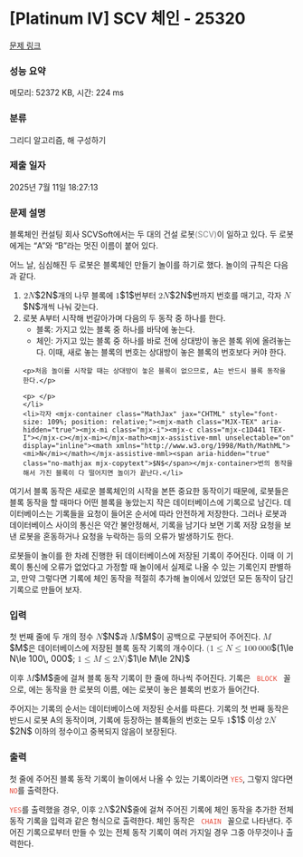 # [Platinum IV] SCV 체인 - 25320 

[문제 링크](https://www.acmicpc.net/problem/25320) 

### 성능 요약

메모리: 52372 KB, 시간: 224 ms

### 분류

그리디 알고리즘, 해 구성하기

### 제출 일자

2025년 7월 11일 18:27:13

### 문제 설명

<p>블록체인 컨설팅 회사 SCVSoft에서는 두 대의 건설 로봇<span style="color: Gray">(SCV)</span>이 일하고 있다. 두 로봇에게는 “A”와 “B”라는 멋진 이름이 붙어 있다.</p>

<p>어느 날, 심심해진 두 로봇은 블록체인 만들기 놀이를 하기로 했다. 놀이의 규칙은 다음과 같다.</p>

<p> </p>

<ol>
	<li><mjx-container class="MathJax" jax="CHTML" style="font-size: 109%; position: relative;"> <mjx-math class="MJX-TEX" aria-hidden="true"><mjx-mn class="mjx-n"><mjx-c class="mjx-c32"></mjx-c></mjx-mn><mjx-mi class="mjx-i"><mjx-c class="mjx-c1D441 TEX-I"></mjx-c></mjx-mi></mjx-math><mjx-assistive-mml unselectable="on" display="inline"><math xmlns="http://www.w3.org/1998/Math/MathML"><mn>2</mn><mi>N</mi></math></mjx-assistive-mml><span aria-hidden="true" class="no-mathjax mjx-copytext">$2N$</span></mjx-container>개의 나무 블록에 <mjx-container class="MathJax" jax="CHTML" style="font-size: 109%; position: relative;"><mjx-math class="MJX-TEX" aria-hidden="true"><mjx-mn class="mjx-n"><mjx-c class="mjx-c31"></mjx-c></mjx-mn></mjx-math><mjx-assistive-mml unselectable="on" display="inline"><math xmlns="http://www.w3.org/1998/Math/MathML"><mn>1</mn></math></mjx-assistive-mml><span aria-hidden="true" class="no-mathjax mjx-copytext">$1$</span></mjx-container>번부터 <mjx-container class="MathJax" jax="CHTML" style="font-size: 109%; position: relative;"><mjx-math class="MJX-TEX" aria-hidden="true"><mjx-mn class="mjx-n"><mjx-c class="mjx-c32"></mjx-c></mjx-mn><mjx-mi class="mjx-i"><mjx-c class="mjx-c1D441 TEX-I"></mjx-c></mjx-mi></mjx-math><mjx-assistive-mml unselectable="on" display="inline"><math xmlns="http://www.w3.org/1998/Math/MathML"><mn>2</mn><mi>N</mi></math></mjx-assistive-mml><span aria-hidden="true" class="no-mathjax mjx-copytext">$2N$</span></mjx-container>번까지 번호를 매기고, 각자 <mjx-container class="MathJax" jax="CHTML" style="font-size: 109%; position: relative;"><mjx-math class="MJX-TEX" aria-hidden="true"><mjx-mi class="mjx-i"><mjx-c class="mjx-c1D441 TEX-I"></mjx-c></mjx-mi></mjx-math><mjx-assistive-mml unselectable="on" display="inline"><math xmlns="http://www.w3.org/1998/Math/MathML"><mi>N</mi></math></mjx-assistive-mml><span aria-hidden="true" class="no-mathjax mjx-copytext">$N$</span></mjx-container>개씩 나눠 갖는다.</li>
	<li>로봇 A부터 시작해 번갈아가며 다음의 두 동작 중 하나를 한다.
	<ul>
		<li>블록: 가지고 있는 블록 중 하나를 바닥에 놓는다.</li>
		<li>체인: 가지고 있는 블록 중 하나를 바로 전에 상대방이 놓은 블록 위에 올려놓는다. 이때, 새로 놓는 블록의 번호는 상대방이 놓은 블록의 번호보다 커야 한다.</li>
	</ul>

	<p>처음 놀이를 시작할 때는 상대방이 놓은 블록이 없으므로, A는 반드시 블록 동작을 한다.</p>

	<p> </p>
	</li>
	<li>각자 <mjx-container class="MathJax" jax="CHTML" style="font-size: 109%; position: relative;"><mjx-math class="MJX-TEX" aria-hidden="true"><mjx-mi class="mjx-i"><mjx-c class="mjx-c1D441 TEX-I"></mjx-c></mjx-mi></mjx-math><mjx-assistive-mml unselectable="on" display="inline"><math xmlns="http://www.w3.org/1998/Math/MathML"><mi>N</mi></math></mjx-assistive-mml><span aria-hidden="true" class="no-mathjax mjx-copytext">$N$</span></mjx-container>번의 동작을 해서 가진 블록이 다 떨어지면 놀이가 끝난다.</li>
</ol>

<p>여기서 블록 동작은 새로운 블록체인의 시작을 본뜬 중요한 동작이기 때문에, 로봇들은 블록 동작을 할 때마다 어떤 블록을 놓았는지 작은 데이터베이스에 기록으로 남긴다. 데이터베이스는 기록들을 요청이 들어온 순서에 따라 안전하게 저장한다. 그러나 로봇과 데이터베이스 사이의 통신은 약간 불안정해서, 기록을 남기다 보면 기록 저장 요청을 보낸 로봇을 혼동하거나 요청을 누락하는 등의 오류가 발생하기도 한다.</p>

<p>로봇들이 놀이를 한 차례 진행한 뒤 데이터베이스에 저장된 기록이 주어진다. 이때 이 기록이 통신에 오류가 없었다고 가정할 때 놀이에서 실제로 나올 수 있는 기록인지 판별하고, 만약 그렇다면 기록에 체인 동작을 적절히 추가해 놀이에서 있었던 모든 동작이 담긴 기록으로 만들어 보자.</p>

### 입력 

 <p>첫 번째 줄에 두 개의 정수 <mjx-container class="MathJax" jax="CHTML" style="font-size: 109%; position: relative;"><mjx-math class="MJX-TEX" aria-hidden="true"><mjx-mi class="mjx-i"><mjx-c class="mjx-c1D441 TEX-I"></mjx-c></mjx-mi></mjx-math><mjx-assistive-mml unselectable="on" display="inline"><math xmlns="http://www.w3.org/1998/Math/MathML"><mi>N</mi></math></mjx-assistive-mml><span aria-hidden="true" class="no-mathjax mjx-copytext">$N$</span></mjx-container>과 <mjx-container class="MathJax" jax="CHTML" style="font-size: 109%; position: relative;"><mjx-math class="MJX-TEX" aria-hidden="true"><mjx-mi class="mjx-i"><mjx-c class="mjx-c1D440 TEX-I"></mjx-c></mjx-mi></mjx-math><mjx-assistive-mml unselectable="on" display="inline"><math xmlns="http://www.w3.org/1998/Math/MathML"><mi>M</mi></math></mjx-assistive-mml><span aria-hidden="true" class="no-mathjax mjx-copytext">$M$</span></mjx-container>이 공백으로 구분되어 주어진다. <mjx-container class="MathJax" jax="CHTML" style="font-size: 109%; position: relative;"><mjx-math class="MJX-TEX" aria-hidden="true"><mjx-mi class="mjx-i"><mjx-c class="mjx-c1D440 TEX-I"></mjx-c></mjx-mi></mjx-math><mjx-assistive-mml unselectable="on" display="inline"><math xmlns="http://www.w3.org/1998/Math/MathML"><mi>M</mi></math></mjx-assistive-mml><span aria-hidden="true" class="no-mathjax mjx-copytext">$M$</span></mjx-container>은 데이터베이스에 저장된 블록 동작 기록의 개수이다. <mjx-container class="MathJax" jax="CHTML" style="font-size: 109%; position: relative;"><mjx-math class="MJX-TEX" aria-hidden="true"><mjx-mo class="mjx-n"><mjx-c class="mjx-c28"></mjx-c></mjx-mo><mjx-mn class="mjx-n"><mjx-c class="mjx-c31"></mjx-c></mjx-mn><mjx-mo class="mjx-n" space="4"><mjx-c class="mjx-c2264"></mjx-c></mjx-mo><mjx-mi class="mjx-i" space="4"><mjx-c class="mjx-c1D441 TEX-I"></mjx-c></mjx-mi><mjx-mo class="mjx-n" space="4"><mjx-c class="mjx-c2264"></mjx-c></mjx-mo><mjx-mn class="mjx-n" space="4"><mjx-c class="mjx-c31"></mjx-c><mjx-c class="mjx-c30"></mjx-c><mjx-c class="mjx-c30"></mjx-c></mjx-mn><mjx-mstyle><mjx-mspace style="width: 0.167em;"></mjx-mspace></mjx-mstyle><mjx-mn class="mjx-n"><mjx-c class="mjx-c30"></mjx-c><mjx-c class="mjx-c30"></mjx-c><mjx-c class="mjx-c30"></mjx-c></mjx-mn></mjx-math><mjx-assistive-mml unselectable="on" display="inline"><math xmlns="http://www.w3.org/1998/Math/MathML"><mo stretchy="false">(</mo><mn>1</mn><mo>≤</mo><mi>N</mi><mo>≤</mo><mn>100</mn><mstyle scriptlevel="0"><mspace width="0.167em"></mspace></mstyle><mn>000</mn></math></mjx-assistive-mml><span aria-hidden="true" class="no-mathjax mjx-copytext">$(1\le N\le 100\, 000$</span></mjx-container>; <mjx-container class="MathJax" jax="CHTML" style="font-size: 109%; position: relative;"><mjx-math class="MJX-TEX" aria-hidden="true"><mjx-mn class="mjx-n"><mjx-c class="mjx-c31"></mjx-c></mjx-mn><mjx-mo class="mjx-n" space="4"><mjx-c class="mjx-c2264"></mjx-c></mjx-mo><mjx-mi class="mjx-i" space="4"><mjx-c class="mjx-c1D440 TEX-I"></mjx-c></mjx-mi><mjx-mo class="mjx-n" space="4"><mjx-c class="mjx-c2264"></mjx-c></mjx-mo><mjx-mn class="mjx-n" space="4"><mjx-c class="mjx-c32"></mjx-c></mjx-mn><mjx-mi class="mjx-i"><mjx-c class="mjx-c1D441 TEX-I"></mjx-c></mjx-mi><mjx-mo class="mjx-n"><mjx-c class="mjx-c29"></mjx-c></mjx-mo></mjx-math><mjx-assistive-mml unselectable="on" display="inline"><math xmlns="http://www.w3.org/1998/Math/MathML"><mn>1</mn><mo>≤</mo><mi>M</mi><mo>≤</mo><mn>2</mn><mi>N</mi><mo stretchy="false">)</mo></math></mjx-assistive-mml><span aria-hidden="true" class="no-mathjax mjx-copytext">$1\le M\le 2N)$</span> </mjx-container></p>

<p>이후 <mjx-container class="MathJax" jax="CHTML" style="font-size: 109%; position: relative;"><mjx-math class="MJX-TEX" aria-hidden="true"><mjx-mi class="mjx-i"><mjx-c class="mjx-c1D440 TEX-I"></mjx-c></mjx-mi></mjx-math><mjx-assistive-mml unselectable="on" display="inline"><math xmlns="http://www.w3.org/1998/Math/MathML"><mi>M</mi></math></mjx-assistive-mml><span aria-hidden="true" class="no-mathjax mjx-copytext">$M$</span></mjx-container>줄에 걸쳐 블록 동작 기록이 한 줄에 하나씩 주어진다. 기록은 <span style="color:#e74c3c;"><code><robot> BLOCK <number></code></span> 꼴으로, <span style="color:#e74c3c;"><code><robot></code></span>에는 동작을 한 로봇의 이름, <span style="color:#e74c3c;"><code><number></code></span>에는 로봇이 놓은 블록의 번호가 들어간다.</p>

<p>주어지는 기록의 순서는 데이터베이스에 저장된 순서를 따른다. 기록의 첫 번째 동작은 반드시 로봇 A의 동작이며, 기록에 등장하는 블록들의 번호는 모두 <mjx-container class="MathJax" jax="CHTML" style="font-size: 109%; position: relative;"><mjx-math class="MJX-TEX" aria-hidden="true"><mjx-mn class="mjx-n"><mjx-c class="mjx-c31"></mjx-c></mjx-mn></mjx-math><mjx-assistive-mml unselectable="on" display="inline"><math xmlns="http://www.w3.org/1998/Math/MathML"><mn>1</mn></math></mjx-assistive-mml><span aria-hidden="true" class="no-mathjax mjx-copytext">$1$</span></mjx-container> 이상 <mjx-container class="MathJax" jax="CHTML" style="font-size: 109%; position: relative;"><mjx-math class="MJX-TEX" aria-hidden="true"><mjx-mn class="mjx-n"><mjx-c class="mjx-c32"></mjx-c></mjx-mn><mjx-mi class="mjx-i"><mjx-c class="mjx-c1D441 TEX-I"></mjx-c></mjx-mi></mjx-math><mjx-assistive-mml unselectable="on" display="inline"><math xmlns="http://www.w3.org/1998/Math/MathML"><mn>2</mn><mi>N</mi></math></mjx-assistive-mml><span aria-hidden="true" class="no-mathjax mjx-copytext">$2N$</span></mjx-container> 이하의 정수이고 중복되지 않음이 보장된다.</p>

### 출력 

 <p>첫 줄에 주어진 블록 동작 기록이 놀이에서 나올 수 있는 기록이라면 <span style="color:#e74c3c;"><code>YES</code></span>, 그렇지 않다면 <span style="color:#e74c3c;"><code>NO</code></span>를 출력한다.</p>

<p><span style="color:#e74c3c;"><code>YES</code></span>를 출력했을 경우, 이후 <mjx-container class="MathJax" jax="CHTML" style="font-size: 109%; position: relative;"><mjx-math class="MJX-TEX" aria-hidden="true"><mjx-mn class="mjx-n"><mjx-c class="mjx-c32"></mjx-c></mjx-mn><mjx-mi class="mjx-i"><mjx-c class="mjx-c1D441 TEX-I"></mjx-c></mjx-mi></mjx-math><mjx-assistive-mml unselectable="on" display="inline"><math xmlns="http://www.w3.org/1998/Math/MathML"><mn>2</mn><mi>N</mi></math></mjx-assistive-mml><span aria-hidden="true" class="no-mathjax mjx-copytext">$2N$</span></mjx-container>줄에 걸쳐 주어진 기록에 체인 동작을 추가한 전체 동작 기록을 입력과 같은 형식으로 출력한다. 체인 동작은 <span style="color:#e74c3c;"><code><robot> CHAIN <number></code></span> 꼴으로 나타낸다. 주어진 기록으로부터 만들 수 있는 전체 동작 기록이 여러 가지일 경우 그중 아무것이나 출력한다.</p>

